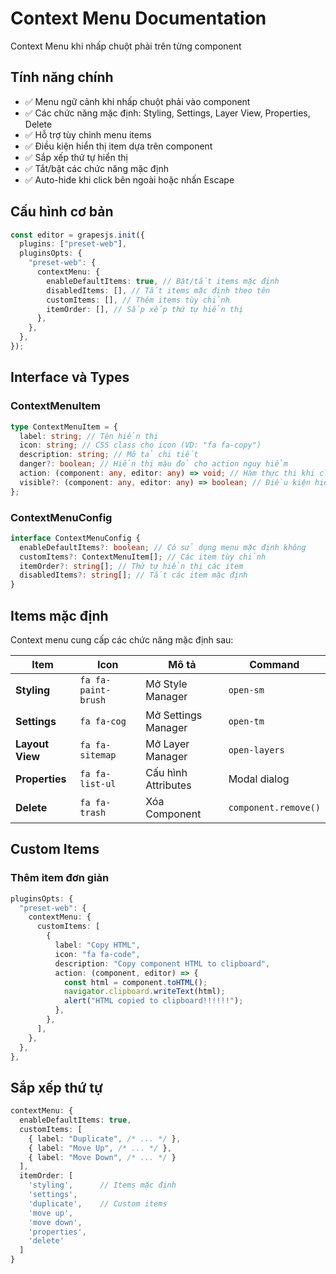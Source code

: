 # Context Menu Documentation

Context Menu khi nhấp chuột phải trên từng component

## Tính năng chính

- ✅ Menu ngữ cảnh khi nhấp chuột phải vào component
- ✅ Các chức năng mặc định: Styling, Settings, Layer View, Properties, Delete
- ✅ Hỗ trợ tùy chỉnh menu items
- ✅ Điều kiện hiển thị item dựa trên component
- ✅ Sắp xếp thứ tự hiển thị
- ✅ Tắt/bật các chức năng mặc định
- ✅ Auto-hide khi click bên ngoài hoặc nhấn Escape

## Cấu hình cơ bản

```typescript
const editor = grapesjs.init({
  plugins: ["preset-web"],
  pluginsOpts: {
    "preset-web": {
      contextMenu: {
        enableDefaultItems: true, // Bật/tắt items mặc định
        disabledItems: [], // Tắt items mặc định theo tên
        customItems: [], // Thêm items tùy chỉnh
        itemOrder: [], // Sắp xếp thứ tự hiển thị
      },
    },
  },
});
```

## Interface và Types

### ContextMenuItem

```typescript
type ContextMenuItem = {
  label: string; // Tên hiển thị
  icon: string; // CSS class cho icon (VD: "fa fa-copy")
  description: string; // Mô tả chi tiết
  danger?: boolean; // Hiển thị màu đỏ cho action nguy hiểm
  action: (component: any, editor: any) => void; // Hàm thực thi khi click
  visible?: (component: any, editor: any) => boolean; // Điều kiện hiển thị
};
```

### ContextMenuConfig

```typescript
interface ContextMenuConfig {
  enableDefaultItems?: boolean; // Có sử dụng menu mặc định không
  customItems?: ContextMenuItem[]; // Các item tùy chỉnh
  itemOrder?: string[]; // Thứ tự hiển thị các item
  disabledItems?: string[]; // Tắt các item mặc định
}
```

## Items mặc định

Context menu cung cấp các chức năng mặc định sau:

| Item            | Icon                | Mô tả               | Command              |
| --------------- | ------------------- | ------------------- | -------------------- |
| **Styling**     | `fa fa-paint-brush` | Mở Style Manager    | `open-sm`            |
| **Settings**    | `fa fa-cog`         | Mở Settings Manager | `open-tm`            |
| **Layout View** | `fa fa-sitemap`     | Mở Layer Manager    | `open-layers`        |
| **Properties**  | `fa fa-list-ul`     | Cấu hình Attributes | Modal dialog         |
| **Delete**      | `fa fa-trash`       | Xóa Component       | `component.remove()` |

## Custom Items

### Thêm item đơn giản

```typescript
pluginsOpts: {
  "preset-web": {
    contextMenu: {
      customItems: [
        {
          label: "Copy HTML",
          icon: "fa fa-code",
          description: "Copy component HTML to clipboard",
          action: (component, editor) => {
            const html = component.toHTML();
            navigator.clipboard.writeText(html);
            alert("HTML copied to clipboard!!!!!!");
          },
        },
      ],
    },
  },
},
```

## Sắp xếp thứ tự

```typescript
contextMenu: {
  enableDefaultItems: true,
  customItems: [
    { label: "Duplicate", /* ... */ },
    { label: "Move Up", /* ... */ },
    { label: "Move Down", /* ... */ }
  ],
  itemOrder: [
    'styling',      // Items mặc định
    'settings',
    'duplicate',    // Custom items
    'move up',
    'move down',
    'properties',
    'delete'
  ]
}
```

